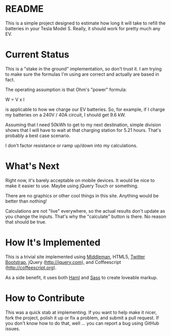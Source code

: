 # README

This is a simple project designed to estimate how long it will take to
refill the batteries in your Tesla Model S. Really, it should work for
pretty much any EV.

# Current Status

This is a "stake in the ground" implementation, so don't trust it. I
am trying to make sure the formulas I'm using are correct and actually
are based in fact.

The operating assumption is that Ohm's "power" formula:

W = V x I

is applicable to how we charge our EV batteries. So, for example,
if I charge my batteries on a 240V / 40A circuit, I should get 9.6 kW.

Assuming that I need 50kWh to get to my next destination, simple
division shows that I will have to wait at that charging station
for 5.21 hours. That's probably a best case scenario.

I don't factor resistance or ramp up/down into my calculations.

# What's Next

Right now, it's barely acceptable on mobile devices. It would be nice
to make it easier to use. Maybe using jQuery Touch or something.

There are no graphics or other cool things in this site. Anything
would be better than nothing!

Calculations are not "live" everywhere, so the actual results don't
update as you change the inputs. That's why the "calculate" button
is there. No reason that should be true.

# How It's Implemented

This is a trivial site implemented using [Middleman](https://github.com/middleman/middleman),
HTML5, [Twitter Bootstrap](http://twitter.github.io/bootstrap/index.html), jQuery (http://jquery.com),
and Coffeescript (http://coffeescript.org).

As a side benefit, it uses both [Haml](http://haml.info) and [Sass](http://sass-lang.com) to create
loveable markup.

# How to Contribute

This was a quick stab at implementing. If you want to help make it nicer, fork the project,
polish it up or fix a problem, and submit a pull request. If you don't know how to do that,
well ... you can report a bug using GitHub issues.